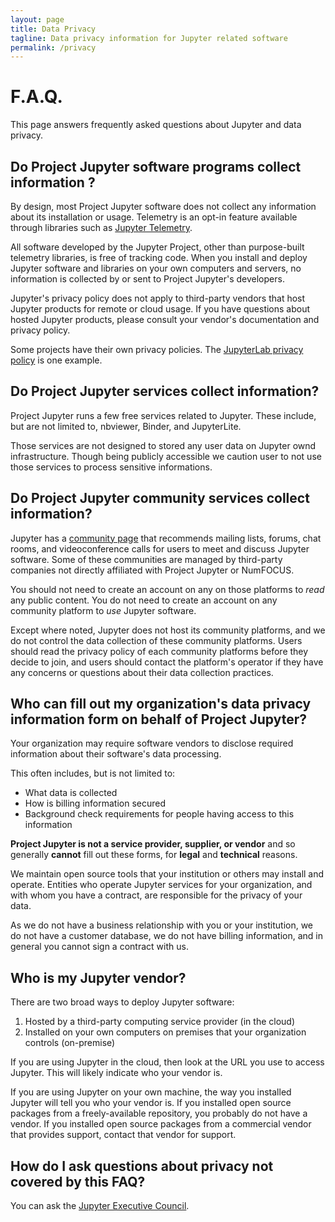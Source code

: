 ```yaml
---
layout: page
title: Data Privacy
tagline: Data privacy information for Jupyter related software
permalink: /privacy
---
```



# F.A.Q.

This page answers frequently asked questions about Jupyter and data privacy.

## Do Project Jupyter software programs collect information ? 

By design, most Project Jupyter software does not collect any information about its installation or usage. Telemetry is an opt-in feature available through libraries such as [Jupyter Telemetry](https://github.com/jupyter/telemetry).

All software developed by the Jupyter Project, other than purpose-built telemetry libraries,
is free of tracking
code. When you install and deploy Jupyter software and libraries on your own
computers and servers, no information is collected by or sent to
Project Jupyter's developers.

Jupyter's privacy policy does not apply to third-party vendors that host Jupyter
products for remote or cloud usage. If you have questions about hosted Jupyter
products, please consult your vendor's documentation and privacy policy.

Some projects have their own privacy policies.
The [JupyterLab privacy policy](https://jupyterlab.readthedocs.io/en/stable/privacy_policies.html)
is one example.

## Do Project Jupyter services collect information?

Project Jupyter runs a few free services related to Jupyter. These include, but are
not limited to, nbviewer, Binder, and JupyterLite. 

Those services are not designed to stored any user data on Jupyter ownd
infrastructure. Though being publicly accessible we caution user to not use
those services to process sensitive informations.

## Do Project Jupyter community services collect information?

Jupyter has a [community page](https://jupyter.org/community) that
recommends mailing lists, forums, chat rooms, and videoconference calls for
users to meet and discuss Jupyter software. Some of these communities are
managed by third-party companies not directly affiliated with Project Jupyter
or NumFOCUS.

You should not need to create an account on any on those platforms to _read_ any
public content. You do not need to create an account on any community
platform to _use_ Jupyter software.

Except where noted, Jupyter does not host its community platforms, and we
do not control the data collection of these community platforms. Users should
read the privacy policy of each community platforms before they decide to join,
and users should contact the platform's operator if they have any concerns
or questions about their data collection practices. 

## Who can fill out my organization's data privacy information form on behalf of Project Jupyter?

Your organization may require software vendors to disclose required information
about their software's data processing.

This often includes, but is not limited to:

 - What data is collected
 - How is billing information secured
 - Background check requirements for people having access to this information

**Project Jupyter is not a service provider, supplier, or vendor** and so
generally **cannot** fill out these forms, for **legal** and **technical** reasons.

We maintain open source tools that your institution or others may install and
operate. Entities who operate Jupyter services for your organization, and with
whom you have a contract, are responsible for the privacy of your data.

As we do not have a business relationship with you or your institution, we do not
have a customer database, we do not have billing information, and in general you
cannot sign a contract with us.

## Who is my Jupyter vendor?

There are two broad ways to deploy Jupyter software:

1. Hosted by a third-party computing service provider (in the cloud)
2. Installed on your own computers on premises that your organization controls (on-premise)

If you are using Jupyter in the cloud, then look at the URL you use to access
Jupyter. This will likely indicate who your vendor is. 

If you are using Jupyter on your own machine, the way you installed Jupyter will
tell you who your vendor is. If you installed open source packages from a
freely-available repository, you probably do not have a vendor. If you installed
open source packages from a commercial vendor that provides support, contact
that vendor for support.

## How do I ask questions about privacy not covered by this FAQ?

You can ask the [Jupyter Executive Council](https://executive-council-team-compass.readthedocs.io). 





















